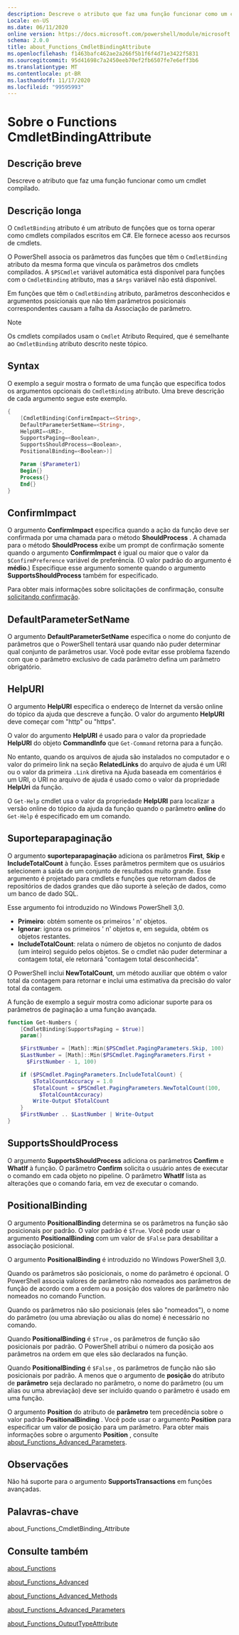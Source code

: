 ```yaml
---
description: Descreve o atributo que faz uma função funcionar como um cmdlet compilado.
Locale: en-US
ms.date: 06/11/2020
online version: https://docs.microsoft.com/powershell/module/microsoft.powershell.core/about/about_functions_cmdletbindingattribute?view=powershell-7.2&WT.mc_id=ps-gethelp
schema: 2.0.0
title: about_Functions_CmdletBindingAttribute
ms.openlocfilehash: f1463bafc462ae2a266f5b1f6f4d71e3422f5831
ms.sourcegitcommit: 95d41698c7a2450eeb70ef2fb6507fe7e6eff3b6
ms.translationtype: MT
ms.contentlocale: pt-BR
ms.lasthandoff: 11/17/2020
ms.locfileid: "99595993"
---
```

# <a name="about-functions-cmdletbindingattribute"></a>Sobre o Functions CmdletBindingAttribute

## <a name="short-description"></a>Descrição breve
Descreve o atributo que faz uma função funcionar como um cmdlet compilado.

## <a name="long-description"></a>Descrição longa

O `CmdletBinding` atributo é um atributo de funções que os torna operar como cmdlets compilados escritos em C#. Ele fornece acesso aos recursos de cmdlets.

O PowerShell associa os parâmetros das funções que têm o `CmdletBinding` atributo da mesma forma que vincula os parâmetros dos cmdlets compilados. A `$PSCmdlet` variável automática está disponível para funções com o `CmdletBinding` atributo, mas a `$Args` variável não está disponível.

Em funções que têm o `CmdletBinding` atributo, parâmetros desconhecidos e argumentos posicionais que não têm parâmetros posicionais correspondentes causam a falha da Associação de parâmetro.

> [!NOTE]
> Os cmdlets compilados usam o `Cmdlet` Atributo Required, que é semelhante ao `CmdletBinding` atributo descrito neste tópico.

## <a name="syntax"></a>Syntax

O exemplo a seguir mostra o formato de uma função que especifica todos os argumentos opcionais do `CmdletBinding` atributo. Uma breve descrição de cada argumento segue este exemplo.

```powershell
{
    [CmdletBinding(ConfirmImpact=<String>,
    DefaultParameterSetName=<String>,
    HelpURI=<URI>,
    SupportsPaging=<Boolean>,
    SupportsShouldProcess=<Boolean>,
    PositionalBinding=<Boolean>)]

    Param ($Parameter1)
    Begin{}
    Process{}
    End{}
}
```

## <a name="confirmimpact"></a>ConfirmImpact

O argumento **ConfirmImpact** especifica quando a ação da função deve ser confirmada por uma chamada para o método **ShouldProcess** . A chamada para o método **ShouldProcess** exibe um prompt de confirmação somente quando o argumento **ConfirmImpact** é igual ou maior que o valor da `$ConfirmPreference` variável de preferência. (O valor padrão do argumento é **médio**.) Especifique esse argumento somente quando o argumento **SupportsShouldProcess** também for especificado.

Para obter mais informações sobre solicitações de confirmação, consulte [solicitando confirmação](/powershell/scripting/developer/cmdlet/requesting-confirmation).

## <a name="defaultparametersetname"></a>DefaultParameterSetName

O argumento **DefaultParameterSetName** especifica o nome do conjunto de parâmetros que o PowerShell tentará usar quando não puder determinar qual conjunto de parâmetros usar. Você pode evitar esse problema fazendo com que o parâmetro exclusivo de cada parâmetro defina um parâmetro obrigatório.

## <a name="helpuri"></a>HelpURI

O argumento **HelpURI** especifica o endereço de Internet da versão online do tópico da ajuda que descreve a função. O valor do argumento **HelpURI** deve começar com "http" ou "https".

O valor do argumento **HelpURI** é usado para o valor da propriedade **HelpURI** do objeto **CommandInfo** que `Get-Command` retorna para a função.

No entanto, quando os arquivos de ajuda são instalados no computador e o valor do primeiro link na seção **RelatedLinks** do arquivo de ajuda é um URI ou o valor da primeira `.Link` diretiva na Ajuda baseada em comentários é um URI, o URI no arquivo de ajuda é usado como o valor da propriedade **HelpUri** da função.

O `Get-Help` cmdlet usa o valor da propriedade **HelpURI** para localizar a versão online do tópico da ajuda da função quando o parâmetro **online** do `Get-Help` é especificado em um comando.

## <a name="supportspaging"></a>Suporteparapaginação

O argumento **suporteparapaginação** adiciona os parâmetros **First**, **Skip** e **IncludeTotalCount** à função. Esses parâmetros permitem que os usuários selecionem a saída de um conjunto de resultados muito grande. Esse argumento é projetado para cmdlets e funções que retornam dados de repositórios de dados grandes que dão suporte à seleção de dados, como um banco de dado SQL.

Esse argumento foi introduzido no Windows PowerShell 3,0.

- **Primeiro**: obtém somente os primeiros ' n' objetos.
- **Ignorar**: ignora os primeiros ' n' objetos e, em seguida, obtém os objetos restantes.
- **IncludeTotalCount**: relata o número de objetos no conjunto de dados (um inteiro) seguido pelos objetos. Se o cmdlet não puder determinar a contagem total, ele retornará "contagem total desconhecida".

O PowerShell inclui **NewTotalCount**, um método auxiliar que obtém o valor total da contagem para retornar e inclui uma estimativa da precisão do valor total da contagem.

A função de exemplo a seguir mostra como adicionar suporte para os parâmetros de paginação a uma função avançada.

```powershell
function Get-Numbers {
    [CmdletBinding(SupportsPaging = $true)]
    param()

    $FirstNumber = [Math]::Min($PSCmdlet.PagingParameters.Skip, 100)
    $LastNumber = [Math]::Min($PSCmdlet.PagingParameters.First +
      $FirstNumber - 1, 100)

    if ($PSCmdlet.PagingParameters.IncludeTotalCount) {
        $TotalCountAccuracy = 1.0
        $TotalCount = $PSCmdlet.PagingParameters.NewTotalCount(100,
          $TotalCountAccuracy)
        Write-Output $TotalCount
    }
    $FirstNumber .. $LastNumber | Write-Output
}
```

## <a name="supportsshouldprocess"></a>SupportsShouldProcess

O argumento **SupportsShouldProcess** adiciona os parâmetros **Confirm** e **WhatIf** à função. O parâmetro **Confirm** solicita o usuário antes de executar o comando em cada objeto no pipeline. O parâmetro **WhatIf** lista as alterações que o comando faria, em vez de executar o comando.

## <a name="positionalbinding"></a>PositionalBinding

O argumento **PositionalBinding** determina se os parâmetros na função são posicionais por padrão. O valor padrão é `$True`. Você pode usar o argumento **PositionalBinding** com um valor de `$False` para desabilitar a associação posicional.

O argumento **PositionalBinding** é introduzido no Windows PowerShell 3,0.

Quando os parâmetros são posicionais, o nome do parâmetro é opcional.
O PowerShell associa valores de parâmetro não nomeados aos parâmetros de função de acordo com a ordem ou a posição dos valores de parâmetro não nomeados no comando Function.

Quando os parâmetros não são posicionais (eles são "nomeados"), o nome do parâmetro (ou uma abreviação ou alias do nome) é necessário no comando.

Quando **PositionalBinding** é `$True` , os parâmetros de função são posicionais por padrão. O PowerShell atribui o número da posição aos parâmetros na ordem em que eles são declarados na função.

Quando **PositionalBinding** é `$False` , os parâmetros de função não são posicionais por padrão. A menos que o argumento de **posição** do atributo de **parâmetro** seja declarado no parâmetro, o nome do parâmetro (ou um alias ou uma abreviação) deve ser incluído quando o parâmetro é usado em uma função.

O argumento **Position** do atributo de **parâmetro** tem precedência sobre o valor padrão **PositionalBinding** . Você pode usar o argumento **Position** para especificar um valor de posição para um parâmetro. Para obter mais informações sobre o argumento **Position** , consulte [about_Functions_Advanced_Parameters](about_Functions_Advanced_Parameters.md).

## <a name="notes"></a>Observações

Não há suporte para o argumento **SupportsTransactions** em funções avançadas.

## <a name="keywords"></a>Palavras-chave

about_Functions_CmdletBinding_Attribute

## <a name="see-also"></a>Consulte também

[about_Functions](about_Functions.md)

[about_Functions_Advanced](about_Functions_Advanced.md)

[about_Functions_Advanced_Methods](about_Functions_Advanced_Methods.md)

[about_Functions_Advanced_Parameters](about_Functions_Advanced_Parameters.md)

[about_Functions_OutputTypeAttribute](about_Functions_OutputTypeAttribute.md)
